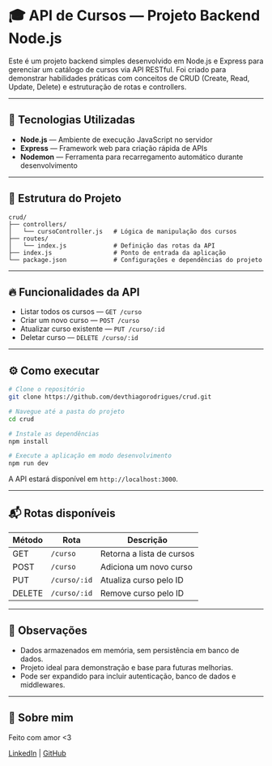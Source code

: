 # 🎓 API de Cursos — Projeto Backend Node.js

Este é um projeto backend simples desenvolvido em Node.js e Express para gerenciar um catálogo de cursos via API RESTful. Foi criado para demonstrar habilidades práticas com conceitos de CRUD (Create, Read, Update, Delete) e estruturação de rotas e controllers.

---

## 🚀 Tecnologias Utilizadas

* **Node.js** — Ambiente de execução JavaScript no servidor
* **Express** — Framework web para criação rápida de APIs
* **Nodemon** — Ferramenta para recarregamento automático durante desenvolvimento

---

## 📂 Estrutura do Projeto

```plaintext
crud/
├── controllers/
│   └── cursoController.js   # Lógica de manipulação dos cursos
├── routes/
│   └── index.js             # Definição das rotas da API
├── index.js                 # Ponto de entrada da aplicação
└── package.json             # Configurações e dependências do projeto
```

---

## 🔥 Funcionalidades da API

* Listar todos os cursos — `GET /curso`
* Criar um novo curso — `POST /curso`
* Atualizar curso existente — `PUT /curso/:id`
* Deletar curso — `DELETE /curso/:id`

---

## ⚙️ Como executar

```bash
# Clone o repositório
git clone https://github.com/devthiagorodrigues/crud.git

# Navegue até a pasta do projeto
cd crud

# Instale as dependências
npm install

# Execute a aplicação em modo desenvolvimento
npm run dev
```

A API estará disponível em `http://localhost:3000`.

---

## 📬 Rotas disponíveis

| Método | Rota         | Descrição                 |
| ------ | ------------ | ------------------------- |
| GET    | `/curso`     | Retorna a lista de cursos |
| POST   | `/curso`     | Adiciona um novo curso    |
| PUT    | `/curso/:id` | Atualiza curso pelo ID    |
| DELETE | `/curso/:id` | Remove curso pelo ID      |

---

## 📌 Observações

* Dados armazenados em memória, sem persistência em banco de dados.
* Projeto ideal para demonstração e base para futuras melhorias.
* Pode ser expandido para incluir autenticação, banco de dados e middlewares.

---

## 👤 Sobre mim

Feito com amor <3

[LinkedIn](https://www.linkedin.com/in/devthiagorodrigues/) | [GitHub](https://github.com/devthiagorodrigues)